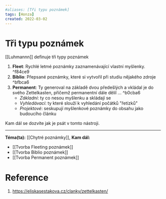 ```yaml
---
#aliases: [Tři typu poznámek]
tags: [Honza]
created: 2022-03-02
---
```


# Tři typu poznámek
[[Luhmannn]] definuje tři typy poznámek 
1. **Fleet**: Rychlé letmé poznámky zaznamenávající vlastní myšlenky. ^f84ce9
2. **Biblio**: Přepsané poznámky, které si vytvořil při studiu nějakého zdroje ^bfbca6
3. **Permanent**: Ty generoval na základě dvou předešlých a vkládal je do svého Zettelkasten, přičemž permanentní dále dělil ... ^b0cba6
	- *Základní*: ty co nesou myšlenku a skládají se
	- *Vyhledávací*: ty které slouží k vyhledání počátků "řetízků"
	- *Projektové*: seskupují myšlenkové poznámky do obsahu jako budoucího článku

Kam dál se dozvíte jak je psát v tomto nástroji.

---
**Téma(ta):** [[Chytré poznámky]], 
**Kam dál:**
- [[Tvorba Fleeting poznámek]]
- [[Tvorba Biblio poznámek]]
- [[Tvorba Permanent poznámek]]


# Reference
1. https://eliskasestakova.cz/clanky/zettelkasten/
